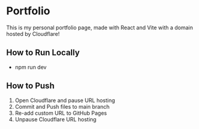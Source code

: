 # Portfolio

This is my personal portfolio page, made with React and Vite with a domain hosted by Cloudflare!

## How to Run Locally
* npm run dev

## How to Push
1. Open Cloudflare and pause URL hosting
2. Commit and Push files to main branch
3. Re-add custom URL to GitHub Pages
4. Unpause Cloudflare URL hosting
